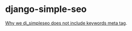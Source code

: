 django-simple-seo
=================

[Why we dj_simpleseo does not include keywords meta tag](http://googlewebmastercentral.blogspot.in/2009/09/google-does-not-use-keywords-meta-tag.html).